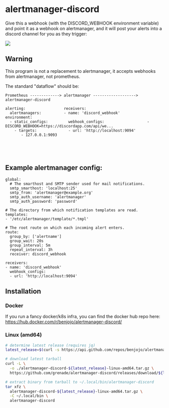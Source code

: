 alertmanager-discord
===

Give this a webhook (with the DISCORD_WEBHOOK environment variable) and point it as a webhook on alertmanager, and it will post your alerts into a discord channel for you as they trigger:

![](/.github/demo-new.png)

## Warning

This program is not a replacement to alertmanager, it accepts webhooks from alertmanager, not prometheus.

The standard "dataflow" should be:

```
Prometheus -------------> alertmanager -------------------> alertmanager-discord

alerting:                 receivers:                         
  alertmanagers:          - name: 'discord_webhook'         environment:
  - static_configs:         webhook_configs:                   - DISCORD_WEBHOOK=https://discordapp.com/api/we...
    - targets:              - url: 'http://localhost:9094'  
       - 127.0.0.1:9093   





```

## Example alertmanager config:

```
global:
  # The smarthost and SMTP sender used for mail notifications.
  smtp_smarthost: 'localhost:25'
  smtp_from: 'alertmanager@example.org'
  smtp_auth_username: 'alertmanager'
  smtp_auth_password: 'password'

# The directory from which notification templates are read.
templates: 
- '/etc/alertmanager/template/*.tmpl'

# The root route on which each incoming alert enters.
route:
  group_by: ['alertname']
  group_wait: 20s
  group_interval: 5m
  repeat_interval: 3h 
  receiver: discord_webhook

receivers:
- name: 'discord_webhook'
  webhook_configs:
  - url: 'http://localhost:9094'
```

## Installation

### Docker

If you run a fancy docker/k8s infra, you can find the docker hub repo here: https://hub.docker.com/r/benjojo/alertmanager-discord/

### Linux (amd64)

```bash
# determine latest release (requires jq)
latest_release=$(curl -s https://api.github.com/repos/benjojo/alertmanager-discord/releases/latest | jq -r .tag_name)

# download latest tarball
curl -L \
  -o ./alertmanager-discord-${latest_release}-linux-amd64.tar.gz \
  https://github.com/grenade/alertmanager-discord/releases/download/${latest_release}/alertmanager-discord-${latest_release}-linux-amd64.tar.gz

# extract binary from tarball to ~/.local/bin/alertmanager-discord
tar xfz \
  alertmanager-discord-${latest_release}-linux-amd64.tar.gz \
  -C ~/.local/bin \
  alertmanager-discord
```